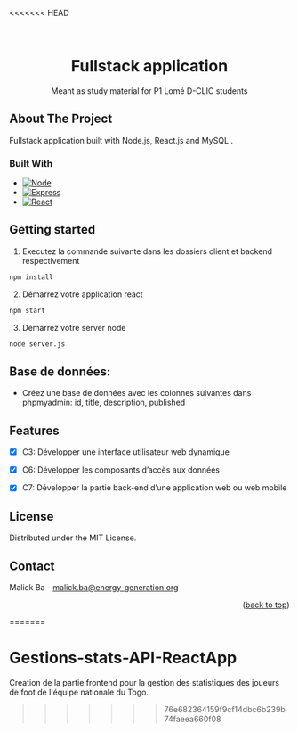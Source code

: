 <<<<<<< HEAD
<div id="top"></div>

<!-- PROJECT LOGO -->
<br />
<div align="center">

  <h1 align="center">Fullstack application</h3>

  <p align="center">
    Meant as study material for P1 Lomé D-CLIC students
  </p>
</div>

<!-- ABOUT THE PROJECT -->
## About The Project

Fullstack application built with Node.js, React.js and MySQL .

### Built With

* [![Node][Node.js]][Node-url]
* [![Express][Express.js]][Express-url]
* [![React][React.js]][React-url]


## Getting started
1. Executez la commande suivante dans les dossiers client et backend respectivement

  ```sh
  npm install
  ```
2. Démarrez votre application react
  ```sh
  npm start
  ```
3. Démarrez votre server node
  ```sh
  node server.js
  ```

## Base de données:
* Créez une base de données avec les colonnes suivantes dans phpmyadmin:
id, title, description, published


<!-- FEATURES -->
## Features

- [x] C3: Développer une interface utilisateur web dynamique
- [x] C6: Développer les composants d’accès aux données
- [x] C7: Développer la partie back-end d’une application web ou web mobile


<!-- LICENSE -->
## License

Distributed under the MIT License.


<!-- CONTACT -->
## Contact

Malick Ba - malick.ba@energy-generation.org

<p align="right">(<a href="#top">back to top</a>)</p>


<!-- MARKDOWN LINKS & IMAGES -->
<!-- https://www.markdownguide.org/basic-syntax/#reference-style-links -->
[Express.js]: https://img.shields.io/badge/Express-20232A?style=for-the-badge&logo=express&logoColor=61DAFB
[Express-url]: https://expressjs.com
[Node.js]: https://img.shields.io/badge/Node.js-35495E?style=for-the-badge&logo=nodedotjs&logoColor=4FC08D
[Node-url]: https://nodejs.org/en/
[React.js]: https://img.shields.io/badge/React.js-000000?style=for-the-badge&logo=react&logoColor=white
[React-url]: https://reactjs.org/
=======
# Gestions-stats-API-ReactApp
Creation de la partie frontend pour la gestion des statistiques des joueurs de foot de l'équipe nationale du Togo.
>>>>>>> 76e682364159f9cf14dbc6b239b74faeea660f08
